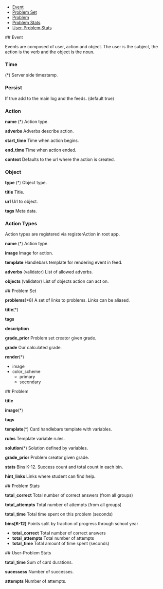 - [Event](#event)
- [Problem Set](#problem_set)
- [Problem](#problem)
- [Problem Stats](#problem_stats)
- [User-Problem Stats](#user_problem_stats)

<a name="event"/>
## Event

Events are composed of user, action and object.  The user is the subject, the action is the verb and the object is the noun. 

### Time

(*) Server side timestamp. 

### Persist

If true add to the main log and the feeds. (default true)

### Action 

__name__ (*)
Action type.

__adverbs__
Adverbs describe action.

__start_time__
Time when action begins.

__end_time__
Time when action ended.

__context__
Defaults to the url where the action is created.



### Object

__type__ (*)
Object type.

__title__
Title.

__url__
Url to object.

__tags__
Meta data.



### Action Types

Action types are registered via registerAction in root app.

__name__ (*)
Action type. 

__image__
Image for action.

__template__ 
Handlebars template for rendering event in feed.

__adverbs__ (validator)
List of allowed adverbs.

__objects__ (validator)
List of objects action can act on.


<a name="problem_set"/>
## Problem Set

__problems__(*8)
A set of links to problems. Links can be aliased.

__title__(*)

__tags__

__description__

__grade_prior__
Problem set creator given grade.

__grade__
Our calculated grade.

__render__(*)

  - image
  - color_scheme
  	- primary
  	- secondary

<a name="problem"/>
## Problem

__title__

__image__(*)

__tags__

__template__(*)
Card handlebars template with variables.

__rules__
Template variable rules.

__solution__(*)
Solution defined by variables.

__grade_prior__
Problem creator given grade.

__stats__
Bins K-12. Success count and total count in each bin.

__hint_links__
Links where student can find help.

<a name="problem_stats" />
## Problem Stats

__total_correct__
Total number of correct answers (from all groups)

__total_attempts__
Total number of attempts (from all groups)

__total_time__
Total time spent on this problem (seconds)

__bins[K-12]__
Points split by fraction of progress through school year

- __total_correct__
Total number of correct answers
- __total_attempts__
Total number of attempts
- __total_time__
Total amount of time spent (seconds)

<a name="user_problem_stats" />
## User-Problem Stats

__total_time__
Sum of card durations.

__sucessess__
Number of successes.

__attempts__
Number of attempts.


